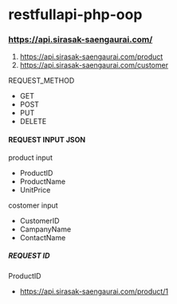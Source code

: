 # restfullapi-php-oop

### https://api.sirasak-saengaurai.com/

 1. https://api.sirasak-saengaurai.com/product
 2. https://api.sirasak-saengaurai.com/customer

REQUEST_METHOD

 - GET
 - POST
 - PUT
 - DELETE

#### REQUEST INPUT JSON
product input

 - ProductID
 - ProductName
 - UnitPrice

costomer input

 - CustomerID
 - CampanyName
 - ContactName

##### REQUEST ID 
ProductID 

 - https://api.sirasak-saengaurai.com/product/1
